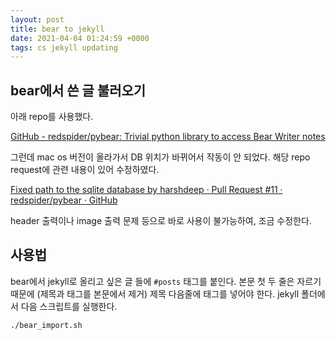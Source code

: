 ```yaml
---
layout: post
title: bear to jekyll
date: 2021-04-04 01:24:59 +0000
tags: cs jekyll updating 
---
```


## bear에서 쓴 글 불러오기
아래 repo를 사용했다.

[GitHub - redspider/pybear: Trivial python library to access Bear Writer notes](https://github.com/redspider/pybear)

그런데 mac os 버전이 올라가서 DB 위치가 바뀌어서 작동이 안 되었다.
해당 repo request에 관련 내용이 있어 수정하였다.

[Fixed path to the sqlite database by harshdeep · Pull Request #11 · redspider/pybear · GitHub](https://github.com/redspider/pybear/pull/11/commits/181501a57fb5e1b2098e0b1bd7d5356d40520336)

header 출력이나 image 출력 문제 등으로 바로 사용이 불가능하여, 조금 수정한다.

## 사용법
bear에서 jekyll로 올리고 싶은 글 들에 `#posts` 태그를 붙인다.
본문 첫 두 줄은 자르기 때문에 (제목과 태그를 본문에서 제거) 제목 다음줄에 태그를 넣어야 한다.
jekyll 폴더에서 다음 스크립트를 실행한다.
```bash
./bear_import.sh
```
